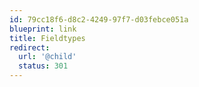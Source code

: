 ```yaml
---
id: 79cc18f6-d8c2-4249-97f7-d03febce051a
blueprint: link
title: Fieldtypes
redirect:
  url: '@child'
  status: 301
---
```

